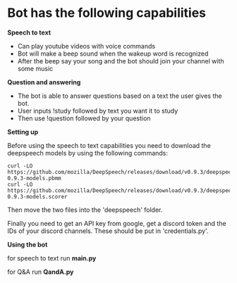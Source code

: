 # Bot has the  following capabilities
**Speech to text**
  * Can play youtube videos with voice commands
  * Bot will make a beep sound when the wakeup word is recognized
  * After the beep say your song and the bot should join your channel with some music

**Question and answering**
  * The bot is able to answer questions based on a text the user gives the bot.
  * User inputs !study followed by text you want it to study
  * Then use !question followed by your question
  

**Setting up**

Before using the speech to text capabilities you need to download the deepspeech models by using the following commands:

```
curl -LO https://github.com/mozilla/DeepSpeech/releases/download/v0.9.3/deepspeech-0.9.3-models.pbmm
curl -LO https://github.com/mozilla/DeepSpeech/releases/download/v0.9.3/deepspeech-0.9.3-models.scorer
```
Then move the two files into the 'deepspeech' folder.

Finally you need to get an API key from google, get a discord token and the IDs of your discord channels. These should be put in 'credentials.py'.

**Using the bot**

for speech to text run **main.py**

for Q&A run **QandA.py**

